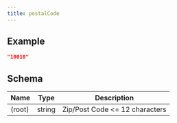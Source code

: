 ```yaml
---
title: postalCode
---
```

## Example



```json
"10010"
```
## Schema

| Name | Type | Description |
|---|---|---|
| (root) | string | Zip/Post Code <= 12 characters |

